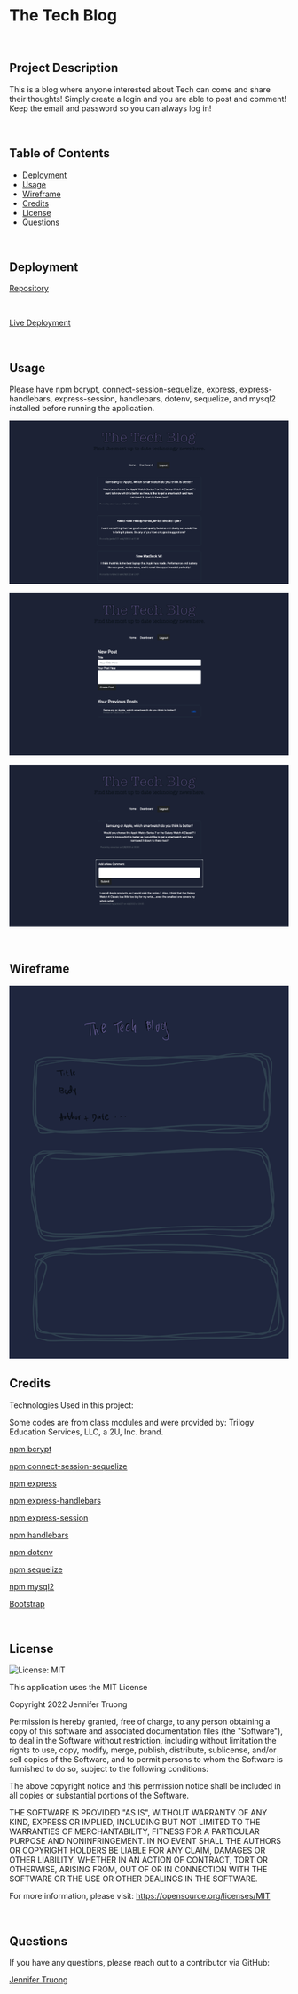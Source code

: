 # The Tech Blog

<br/>

## Project Description
This is a blog where anyone interested about Tech can come and share their thoughts! Simply create a login and you are able to post and comment! Keep the email and password so you can always log in!


<br/>

## Table of Contents
- [Deployment](#installation)
- [Usage](#usage)
- [Wireframe](#wireframe)
- [Credits](#credits)
- [License](#license)
- [Questions](#questions)

<br/>

## Deployment
  

[Repository](https://github.com/jentruong09/theTechBlog)


<br/>

[Live Deployment](https://thetechbloggg.herokuapp.com)

<br/>

## Usage
Please have npm bcrypt, connect-session-sequelize, express, express-handlebars, express-session, handlebars, dotenv, sequelize, and mysql2 installed before running the application. 

![pic 1](/assets/techblog1.png)

![pic 2](/assets/techblog2.png)

![pic 3](/assets/techblog3.png)

<br/>

## Wireframe

![wireframe 1](/assets/wireframe.png)

## Credits
Technologies Used in this project:

Some codes are from class modules and were provided by: Trilogy Education Services, LLC, a 2U, Inc. brand.
  
[npm bcrypt](https://www.npmjs.com/package/bcrypt)

[npm connect-session-sequelize](https://www.npmjs.com/package/connect-session-sequelize)

[npm express](https://www.npmjs.com/package/express)

[npm express-handlebars](https://www.npmjs.com/package/express-handlebars)

[npm express-session](https://www.npmjs.com/package/express-session)

[npm handlebars](https://www.npmjs.com/package/handlebars)

[npm dotenv](https://www.npmjs.com/package/dotenv)

[npm sequelize](https://www.npmjs.com/package/sequelize)

[npm mysql2](https://www.npmjs.com/package/mysql2)

[Bootstrap](https://getbootstrap.com/)

<br/>

## License 
![License: MIT](https://img.shields.io/badge/License-MIT-yellow.svg)
  
This application uses the MIT License

Copyright 2022 Jennifer Truong

Permission is hereby granted, free of charge, to any person obtaining a copy of this software and associated documentation files (the "Software"), to deal in the Software without restriction, including without limitation the rights to use, copy, modify, merge, publish, distribute, sublicense, and/or sell copies of the Software, and to permit persons to whom the Software is furnished to do so, subject to the following conditions:

The above copyright notice and this permission notice shall be included in all copies or substantial portions of the Software.

THE SOFTWARE IS PROVIDED "AS IS", WITHOUT WARRANTY OF ANY KIND, EXPRESS OR IMPLIED, INCLUDING BUT NOT LIMITED TO THE WARRANTIES OF MERCHANTABILITY, FITNESS FOR A PARTICULAR PURPOSE AND NONINFRINGEMENT. IN NO EVENT SHALL THE AUTHORS OR COPYRIGHT HOLDERS BE LIABLE FOR ANY CLAIM, DAMAGES OR OTHER LIABILITY, WHETHER IN AN ACTION OF CONTRACT, TORT OR OTHERWISE, ARISING FROM, OUT OF OR IN CONNECTION WITH THE SOFTWARE OR THE USE OR OTHER DEALINGS IN THE SOFTWARE.

For more information, please visit: https://opensource.org/licenses/MIT

<br/>


## Questions
If you have any questions, please reach out to a contributor via GitHub:

[Jennifer Truong](https://github.com/jentruong09)

